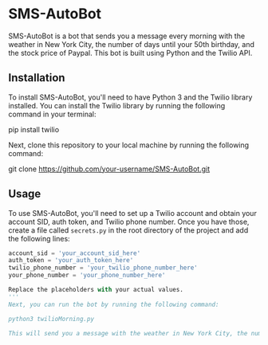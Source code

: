 # SMS-AutoBot

SMS-AutoBot is a bot that sends you a message every morning with the weather in New York City, the number of days until your 50th birthday, and the stock price of Paypal. This bot is built using Python and the Twilio API.

## Installation

To install SMS-AutoBot, you'll need to have Python 3 and the Twilio library installed. You can install the Twilio library by running the following command in your terminal:

pip install twilio

Next, clone this repository to your local machine by running the following command:

git clone https://github.com/your-username/SMS-AutoBot.git

## Usage

To use SMS-AutoBot, you'll need to set up a Twilio account and obtain your account SID, auth token, and Twilio phone number. Once you have those, create a file called `secrets.py` in the root directory of the project and add the following lines:

```python
account_sid = 'your_account_sid_here'
auth_token = 'your_auth_token_here'
twilio_phone_number = 'your_twilio_phone_number_here'
your_phone_number = 'your_phone_number_here'

Replace the placeholders with your actual values.
'''
Next, you can run the bot by running the following command:

python3 twilioMorning.py

This will send you a message with the weather in New York City, the number of days until your 50th birthday, and the stock price of Paypal.


